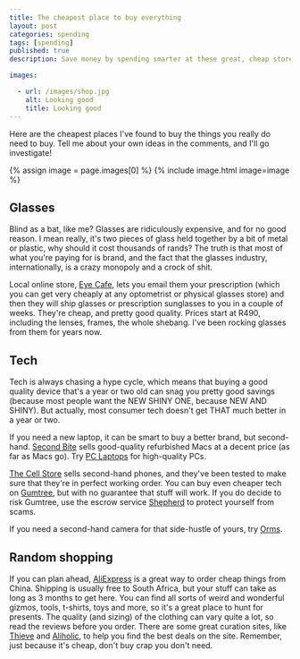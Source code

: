 ```yaml
---
title: The cheapest place to buy everything
layout: post
categories: spending
tags: [spending]
published: true
description: Save money by spending smarter at these great, cheap stores.

images:

  - url: /images/shop.jpg
    alt: Looking good
    title: Looking good
---
```

Here are the cheapest places I've found to buy the things you really do need to buy. Tell me about your own ideas in the comments, and I'll go investigate!
<!--more-->

{% assign image = page.images[0] %}
{% include image.html image=image %}

## Glasses
Blind as a bat, like me? Glasses are ridiculously expensive, and for no good reason. I mean really, it's two pieces of glass held together by a bit of metal or plastic, why should it cost thousands of rands? The truth is that most of what you're paying for is brand, and the fact that the glasses industry, internationally, is a crazy monopoly and a crock of shit.

Local online store, [Eye Cafe](http://eyecafe.co.za/), lets you email them your prescription (which you can get very cheaply at any optometrist or physical glasses store) and then they will ship glasses or prescription sunglasses to you in a couple of weeks. They're cheap, and pretty good quality. Prices start at R490, including the lenses, frames, the whole shebang. I've been rocking glasses from them for years now.

## Tech
Tech is always chasing a hype cycle, which means that buying a good quality device that's a year or two old can snag you pretty good savings (because most people want the NEW SHINY ONE, because NEW AND SHINY). But actually, most consumer tech doesn't get THAT much better in a year or two.

If you need a new laptop, it can be smart to buy a better brand, but second-hand. [Second Bite](http://secondbite.co.za/) sells good-quality refurbished Macs at a decent price (as far as Macs go). Try [PC Laptops](https://www.pclaptops.co.za/) for high-quality PCs.

[The Cell Store](https://www.thecellstore.co.za/product-category/certified-pre-owned/) sells second-hand phones, and they've been tested to make sure that they're in perfect working order. You can buy even cheaper tech on [Gumtree](http://gumtree.co.za/), but with no guarantee that stuff will work. If you do decide to risk Gumtree, use the escrow service [Shepherd](https://www.paywithshepherd.com/) to protect yourself from scams.

If you need a second-hand camera for that side-hustle of yours, try [Orms](http://orms.co.za/).

## Random shopping
If you can plan ahead, [AliExpress](https://www.aliexpress.com/) is a great way to order cheap things from China. Shipping is usually free to South Africa, but your stuff can take as long as 3 months to get here. You can find all sorts of weird and wonderful gizmos, tools, t-shirts, toys and more, so it's a great place to hunt for presents. The quality (and sizing) of the clothing can vary quite a lot, so read the reviews before you order. There are some great curation sites, like [Thieve](https://thieve.co/) and [Aliholic](https://aliholic.com/), to help you find the best deals on the site. Remember, just because it's cheap, don't buy crap you don't need.
